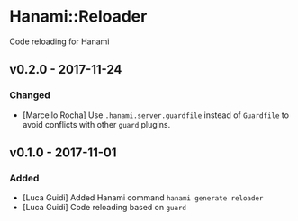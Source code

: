 # Hanami::Reloader
Code reloading for Hanami

## v0.2.0 - 2017-11-24
### Changed
- [Marcello Rocha] Use `.hanami.server.guardfile` instead of `Guardfile` to avoid conflicts with other `guard` plugins.

## v0.1.0 - 2017-11-01
### Added
- [Luca Guidi] Added Hanami command `hanami generate reloader`
- [Luca Guidi] Code reloading based on `guard`
